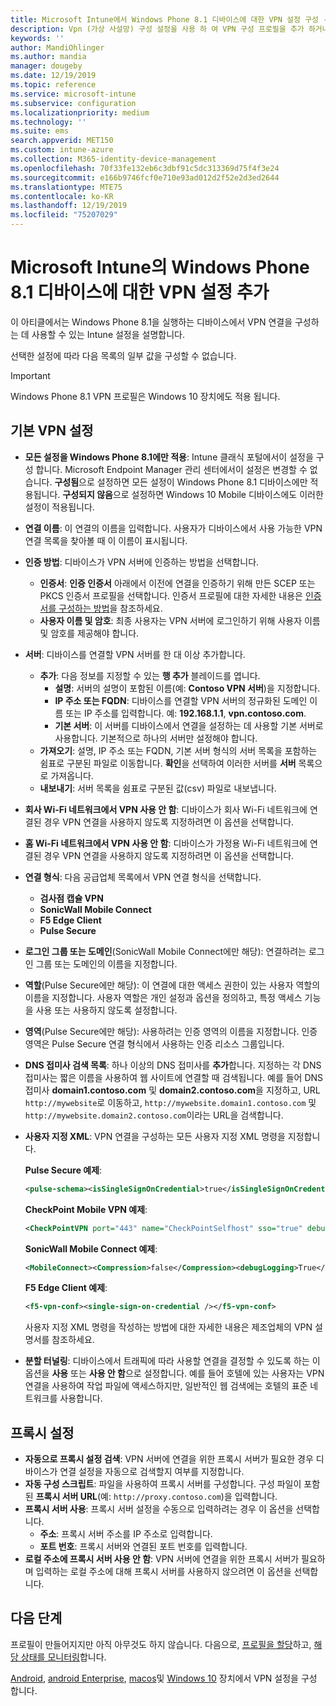 ```yaml
---
title: Microsoft Intune에서 Windows Phone 8.1 디바이스에 대한 VPN 설정 구성 - Azure | Microsoft Docs
description: Vpn (가상 사설망) 구성 설정을 사용 하 여 VPN 구성 프로필을 추가 하거나 만듭니다. 여기에는 연결 세부 정보를 비롯 하 여 IP 또는 FQDN 주소를 포함 하는 프록시 설정과 Windows Phone 8.1를 실행 하는 장치에 Microsoft Intune TCP 포트가 있습니다.
keywords: ''
author: MandiOhlinger
ms.author: mandia
manager: dougeby
ms.date: 12/19/2019
ms.topic: reference
ms.service: microsoft-intune
ms.subservice: configuration
ms.localizationpriority: medium
ms.technology: ''
ms.suite: ems
search.appverid: MET150
ms.custom: intune-azure
ms.collection: M365-identity-device-management
ms.openlocfilehash: 70f33fe132eb6c3dbf91c5dc313369d75f4f3e24
ms.sourcegitcommit: e166b9746fcf0e710e93ad012d2f52e2d3ed2644
ms.translationtype: MTE75
ms.contentlocale: ko-KR
ms.lasthandoff: 12/19/2019
ms.locfileid: "75207029"
---
```

# <a name="add-vpn-settings-on-windows-phone-81-devices-in-microsoft-intune"></a>Microsoft Intune의 Windows Phone 8.1 디바이스에 대한 VPN 설정 추가



이 아티클에서는 Windows Phone 8.1을 실행하는 디바이스에서 VPN 연결을 구성하는 데 사용할 수 있는 Intune 설정을 설명합니다. 

선택한 설정에 따라 다음 목록의 일부 값을 구성할 수 없습니다.

>[!IMPORTANT]
>Windows Phone 8.1 VPN 프로필은 Windows 10 장치에도 적용 됩니다.

## <a name="base-vpn-settings"></a>기본 VPN 설정

- **모든 설정을 Windows Phone 8.1에만 적용**: Intune 클래식 포털에서이 설정을 구성 합니다. Microsoft Endpoint Manager 관리 센터에서이 설정은 변경할 수 없습니다. **구성됨**으로 설정하면 모든 설정이 Windows Phone 8.1 디바이스에만 적용됩니다. **구성되지 않음**으로 설정하면 Windows 10 Mobile 디바이스에도 이러한 설정이 적용됩니다.
- **연결 이름**: 이 연결의 이름을 입력합니다. 사용자가 디바이스에서 사용 가능한 VPN 연결 목록을 찾아볼 때 이 이름이 표시됩니다.
- **인증 방법**: 디바이스가 VPN 서버에 인증하는 방법을 선택합니다.
  - **인증서**: **인증 인증서** 아래에서 이전에 연결을 인증하기 위해 만든 SCEP 또는 PKCS 인증서 프로필을 선택합니다. 인증서 프로필에 대한 자세한 내용은 [인증서를 구성하는 방법](../protect/certificates-configure.md)을 참조하세요.
  - **사용자 이름 및 암호**: 최종 사용자는 VPN 서버에 로그인하기 위해 사용자 이름 및 암호를 제공해야 합니다.
- **서버**: 디바이스를 연결할 VPN 서버를 한 대 이상 추가합니다.
  - **추가**: 다음 정보를 지정할 수 있는 **행 추가** 블레이드를 엽니다.
    - **설명**: 서버의 설명이 포함된 이름(예: **Contoso VPN 서버**)을 지정합니다.
    - **IP 주소 또는 FQDN**: 디바이스를 연결할 VPN 서버의 정규화된 도메인 이름 또는 IP 주소를 입력합니다. 예: **192.168.1.1**, **vpn.contoso.com**.
    - **기본 서버**: 이 서버를 디바이스에서 연결을 설정하는 데 사용할 기본 서버로 사용합니다. 기본적으로 하나의 서버만 설정해야 합니다.
  - **가져오기**: 설명, IP 주소 또는 FQDN, 기본 서버 형식의 서버 목록을 포함하는 쉼표로 구분된 파일로 이동합니다. **확인**을 선택하여 이러한 서버를 **서버** 목록으로 가져옵니다.
  - **내보내기**: 서버 목록을 쉼표로 구분된 값(csv) 파일로 내보냅니다.

- **회사 Wi-Fi 네트워크에서 VPN 사용 안 함**: 디바이스가 회사 Wi-Fi 네트워크에 연결된 경우 VPN 연결을 사용하지 않도록 지정하려면 이 옵션을 선택합니다.
- **홈 Wi-Fi 네트워크에서 VPN 사용 안 함**: 디바이스가 가정용 Wi-Fi 네트워크에 연결된 경우 VPN 연결을 사용하지 않도록 지정하려면 이 옵션을 선택합니다.

- **연결 형식**: 다음 공급업체 목록에서 VPN 연결 형식을 선택합니다.
  - **검사점 캡슐 VPN**
  - **SonicWall Mobile Connect**
  - **F5 Edge Client**
  - **Pulse Secure**

- **로그인 그룹 또는 도메인**(SonicWall Mobile Connect에만 해당): 연결하려는 로그인 그룹 또는 도메인의 이름을 지정합니다.
- **역할**(Pulse Secure에만 해당): 이 연결에 대한 액세스 권한이 있는 사용자 역할의 이름을 지정합니다. 사용자 역할은 개인 설정과 옵션을 정의하고, 특정 액세스 기능을 사용 또는 사용하지 않도록 설정합니다.
- **영역**(Pulse Secure에만 해당): 사용하려는 인증 영역의 이름을 지정합니다. 인증 영역은 Pulse Secure 연결 형식에서 사용하는 인증 리소스 그룹입니다.

- **DNS 접미사 검색 목록**: 하나 이상의 DNS 접미사를 **추가**합니다. 지정하는 각 DNS 접미사는 짧은 이름을 사용하여 웹 사이트에 연결할 때 검색됩니다. 예를 들어 DNS 접미사 **domain1.contoso.com** 및 **domain2.contoso.com**을 지정하고, URL `http://mywebsite`로 이동하고, `http://mywebsite.domain1.contoso.com` 및 `http://mywebsite.domain2.contoso.com`이라는 URL을 검색합니다.

- **사용자 지정 XML**: VPN 연결을 구성하는 모든 사용자 지정 XML 명령을 지정합니다.

  **Pulse Secure 예제**:

  ```xml
  <pulse-schema><isSingleSignOnCredential>true</isSingleSignOnCredential></pulse-schema>
  ```

  **CheckPoint Mobile VPN 예제**:

  ```xml
  <CheckPointVPN port="443" name="CheckPointSelfhost" sso="true" debug="3" />
  ```

  **SonicWall Mobile Connect 예제**:

  ```xml
  <MobileConnect><Compression>false</Compression><debugLogging>True</debugLogging><packetCapture>False</packetCapture></MobileConnect>
  ```

  **F5 Edge Client 예제**:

  ```xml
  <f5-vpn-conf><single-sign-on-credential /></f5-vpn-conf>
  ```

  사용자 지정 XML 명령을 작성하는 방법에 대한 자세한 내용은 제조업체의 VPN 설명서를 참조하세요.

- **분할 터널링**: 디바이스에서 트래픽에 따라 사용할 연결을 결정할 수 있도록 하는 이 옵션을 **사용** 또는 **사용 안 함**으로 설정합니다. 예를 들어 호텔에 있는 사용자는 VPN 연결을 사용하여 작업 파일에 액세스하지만, 일반적인 웹 검색에는 호텔의 표준 네트워크를 사용합니다.

## <a name="proxy-settings"></a>프록시 설정

- **자동으로 프록시 설정 검색**: VPN 서버에 연결을 위한 프록시 서버가 필요한 경우 디바이스가 연결 설정을 자동으로 검색할지 여부를 지정합니다.
- **자동 구성 스크립트**: 파일을 사용하여 프록시 서버를 구성합니다. 구성 파일이 포함된 **프록시 서버 URL**(예: `http://proxy.contoso.com`)을 입력합니다.
- **프록시 서버 사용**: 프록시 서버 설정을 수동으로 입력하려는 경우 이 옵션을 선택합니다.
  - **주소**: 프록시 서버 주소를 IP 주소로 입력합니다.
  - **포트 번호**: 프록시 서버와 연결된 포트 번호를 입력합니다.
- **로컬 주소에 프록시 서버 사용 안 함**: VPN 서버에 연결을 위한 프록시 서버가 필요하며 입력하는 로컬 주소에 대해 프록시 서버를 사용하지 않으려면 이 옵션을 선택합니다.

## <a name="next-steps"></a>다음 단계

프로필이 만들어지지만 아직 아무것도 하지 않습니다. 다음으로, [프로필을 할당](device-profile-assign.md)하고, [해당 상태를 모니터링](device-profile-monitor.md)합니다.

[Android](vpn-settings-android.md), [android Enterprise](vpn-settings-android-enterprise.md), [macos](vpn-settings-macos.md)및 [Windows 10](vpn-settings-windows-10.md) 장치에서 VPN 설정을 구성 합니다.
